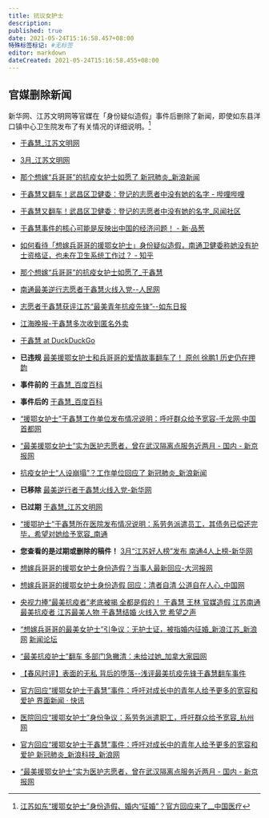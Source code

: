 ```yaml
---
title: 抗议女护士
description:
published: true
date: 2021-05-24T15:16:58.457+08:00
特殊标签标记: #无标签
editor: markdown
dateCreated: 2021-05-24T15:16:58.455+08:00
---
```


## 官媒删除新闻

新华网、江苏文明网等官媒在「身份疑似造假」事件后删除了新闻，即使如东县洋口镇中心卫生院发布了有关情况的详细说明。[^the_truth]

[^the_truth]: [江苏如东“援鄂女护士”身份造假、婚内“征婚”？官方回应来了__中国医疗](https://web.archive.org/web/20201018133512/http://med.china.com.cn/content/pid/209633/tid/1023)

+ [于鑫慧_江苏文明网](https://web.archive.org/web/20201018062612/https://wm.jschina.com.cn/haorenbang/jh/2020/2020z/202004/t20200403_6588495.shtml)
+ [3月_江苏文明网](https://web.archive.org/web/20201018062527/https://wm.jschina.com.cn/haorenbang/jh/2020/2020z/index_7938.shtml)

+ [那个想嫁“兵哥哥”的抗疫女护士如愿了 新冠肺炎_新浪新闻](https://web.archive.org/web/20201017121903/https://k.sina.com.cn/article_5044281310_v12ca99fde01901efow.html)
+ [于鑫慧又翻车！武昌区卫健委：登记的志愿者中没有她的名字 - 哔哩哔哩](https://archive.is/VLpYA "https://www.bilibili.com/read/cv7978627/")
+ [于鑫慧又翻车！武昌区卫健委：登记的志愿者中没有她的名字_风闻社区](https://archive.is/yHhR9 "https://user.guancha.cn/main/content?id=395383")
+ [于鑫慧事件的核心可能是反映出中国的经济问题！ - 新·品葱](https://web.archive.org/web/20201017121724/https://www.pincong.rocks/article/25182)
+ [如何看待「想嫁兵哥哥的援鄂女护士」身份疑似造假，南通卫健委称她没有护士资格证，也未在卫生系统工作过？ - 知乎](https://web.archive.org/web/20201017123152/https://www.zhihu.com/question/425632483)
+ [那个想嫁“兵哥哥”的抗疫女护士如愿了_于鑫慧](https://archive.is/hWgOp "http://www.sohu.com/a/423752809_260616")
+ [南通最美逆行志愿者于鑫慧火线入党--人民网](https://web.archive.org/web/20201017124727/http://js.people.com.cn/n2/2020/0325/c360303-33903061.html)
+ [志愿者于鑫慧获评江苏“最美青年抗疫先锋”--如东日报](https://web.archive.org/web/20201017125925/http://49e1de89e0f55079.epaper.routeryun.com/Article/index/aid/3417851.html)
+ [江海晚报-于鑫慧多次收到匿名外卖](https://web.archive.org/web/20201017130011/http://www.zgnt.net/jhwbszb/pc/c/202004/20/content_14707.html)
+ [于鑫慧 at DuckDuckGo](https://archive.is/rCWY0 "https://duckduckgo.com/?q=于鑫慧")
+ **已违规** [最美援鄂女护士和兵哥哥的爱情故事翻车了！ 原创 徐鹏1 历史仍在押韵](https://web.archive.org/web/20201013141627/https://mp.weixin.qq.com/s/eorDDwf8sb1RtD-y9vX-Cg)
+ **事件前的** [于鑫慧_百度百科](https://archive.is/skStP "https://baike.baidu.com/item/于鑫慧/49765912")
+ **事件后的** [于鑫慧_百度百科](https://archive.is/M5L2H "https://baike.baidu.com/item/于鑫慧/49765912")
+ [“援鄂女护士”于鑫慧工作单位发布情况说明：呼吁群众给予宽容-千龙网·中国首都网](https://web.archive.org/web/20201018062027/http://china.qianlong.com/2020/1018/4868504.shtml)
+ [“最美援鄂女护士”实为医护志愿者，曾在武汉隔离点服务近两月 - 国内 - 新京报网](https://web.archive.org/web/20201018062025/http://www.bjnews.com.cn/news/2020/10/16/778138.html)
+ [抗疫女护士“人设崩塌”？工作单位回应了 新冠肺炎_新浪新闻](https://web.archive.org/web/20201018062050/https://news.sina.com.cn/s/2020-10-18/doc-iiznezxr6596294.shtml)
+ **已移除** [最美逆行者于鑫慧火线入党-新华网](https://archive.is/wCtPy "http://www.js.xinhuanet.com/2020-03/25/c_1125765201.htm")
+ **已过期** [于鑫慧_江苏文明网](https://archive.is/mGKdU "https://wm.jschina.com.cn/zt2020/zuji/volunteers/202003/t20200307_6546927.shtml")
+ [“援鄂护士”于鑫慧所在医院发布情况说明：系劳务派遣员工，其债务已偿还完毕，希望对她给予宽容_南通](https://archive.is/ecYkJ "https://www.sohu.com/a/425454209_115362")
+ **您查看的是过期或删除的稿件！** [3月“江苏好人榜”发布 南通4人上榜-新华网](https://archive.is/4QsTy "http://www.js.xinhuanet.com/2020-04/08/c_1125827083.htm")
+ [想嫁兵哥哥的援鄂女护士身份造假？当事人最新回应-大河报网](https://web.archive.org/web/20201018133405/https://www.dahebao.cn/dahe/appweb/1586540?cid=1586540)
+ [想嫁兵哥哥的援鄂女护士身份造假 回应：清者自清 公道自在人心_中国网](https://web.archive.org/web/20201018133211/http://henan.china.com.cn/news/2020-10/15/content_41325294.htm)
+ [央视力捧“最美抗疫者”老底被揭 全都是假的！ 于鑫慧 王林 官媒造假 江苏南通 最美抗疫者 江苏最美人物 于鑫慧结婚 火线入党 希望之声](https://web.archive.org/web/20201018133542/https://www.soundofhope.org/post/431971)
+ [“想嫁兵哥哥的最美女护士”引争议：无护士证，被指婚内征婚_新浪江苏_新浪网](https://web.archive.org/web/20201018133610/https://jiangsu.sina.com.cn/news/general/2020-10-17/detail-iiznctkc6015315.shtml) [新闻论坛](https://archive.is/kVCFL "https://comment5.news.sina.com.cn/comment/skin/default.html?channel=js&newsid=comos-iznctkc6015315")
+ [“最美抗疫护士”翻车 多部门急撇清：未给过她_加拿大家园网](https://web.archive.org/web/20201018133636/https://www.iask.ca/news/world/2020/10/580372.html)
+ [【春风时评】表面的无私 背后的堕落--浅评最美抗疫先锋于鑫慧翻车事件](https://web.archive.org/web/20201018134131/https://blog.cz001.com.cn/index.php?c=Blog&m=detail&id=90536&s=top)
+ [官方回应“援鄂女护士于鑫慧”事件：呼吁对成长中的青年人给予更多的宽容和爱护 界面新闻 · 快讯](https://web.archive.org/web/20201018140207/https://www.jiemian.com/article/5129517.html)
+ [医院回应“援鄂女护士”身份争议：系劳务派遣职工，呼吁群众给予宽容_杭州网](https://web.archive.org/web/20201018140342/https://news.hangzhou.com.cn/shxw/content/2020-10/18/content_7833877.htm)
+ [官方回应“援鄂女护士于鑫慧”事件：呼吁对成长中的青年人给予更多的宽容和爱护 新冠肺炎_新浪科技_新浪网](https://web.archive.org/web/20201018140115/https://finance.sina.com.cn/tech/2020-10-18/doc-iiznctkc6175089.shtml)
+ [“最美援鄂女护士”实为医护志愿者，曾在武汉隔离点服务近两月 - 国内 - 新京报网](https://web.archive.org/web/20201018062025/http://www.bjnews.com.cn/news/2020/10/16/778138.html)
